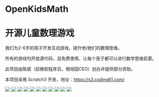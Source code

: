 # OpenKidsMath
# 开源儿童数理游戏

我们为2-6岁的孩子开发互动游戏，提升他/她们的数理思维。

所有的游戏均开放源代码，且免费使用，让每个孩子都可以进行数学思维启蒙。

此项目由陈斌（前微软程序员，橙旭园CEO）创办并提供部分资助。

本项目采用 <i>Scratch3</i> 开发，地址：https://s3.coding61.com/

![](/截图/20210211_102734.jpg)
![](/截图/IMG_0248.PNG)
![](/截图/IMG_0249.PNG)
![](/截图/IMG_0250.PNG)
![](/截图/IMG_0251.PNG)
![](/截图/IMG_0252.PNG)
![](/截图/IMG_0253.PNG)
![](/截图/IMG_0254.PNG)
![](/截图/IMG_0255.PNG)
![](/截图/IMG_0256.PNG)
![](/截图/IMG_0257.PNG)

